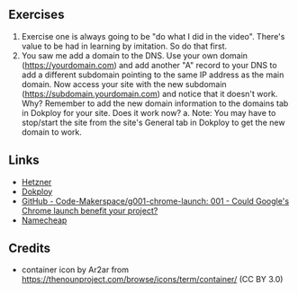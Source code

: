 ## Exercises

1. Exercise one is always going to be "do what I did in the video". There's value to be had in learning by imitation. So do that first.
2. You saw me add a domain to the DNS. Use your own domain (https://yourdomain.com) and add another "A" record to your DNS to add a different subdomain pointing to the same IP address as the main domain. Now access your site with the new subdomain (https://subdomain.yourdomain.com) and notice that it doesn't work. Why? Remember to add the new domain information to the domains tab in Dokploy for your site. Does it work now?
   a. Note: You may have to stop/start the site from the site's General tab in Dokploy to get the new domain to work.

## Links

- [Hetzner](https://www.hetzner.com/)
- [Dokploy](https://dokploy.com/)
- [GitHub - Code-Makerspace/g001-chrome-launch: 001 - Could Google's Chrome launch benefit your project?](https://github.com/Code-Makerspace/g001-chrome-launch)
- [Namecheap](https://www.namecheap.com/)

## Credits

- container icon by Ar2ar from https://thenounproject.com/browse/icons/term/container/ (CC BY 3.0)
